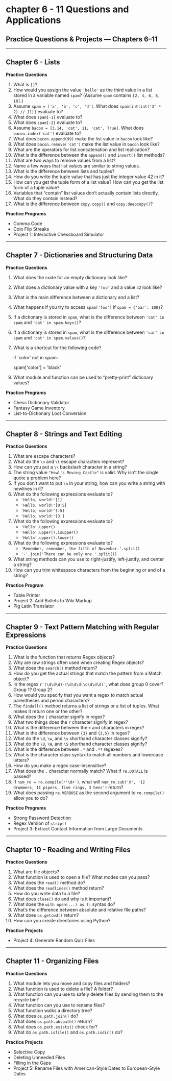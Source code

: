 # chapter 6 - 11 Questions and Applications

## Practice Questions & Projects — Chapters 6–11

---

## Chapter 6 - Lists

**Practice Questions**

1. What is `[]`?
2. How would you assign the value `'hello'` as the third value in a list stored in a variable named `spam`? (Assume `spam` contains `[2, 4, 6, 8, 10]`.)
3. Assume `spam = ['a', 'b', 'c', 'd']`. What does `spam[int(int('3' * 2) // 11)]` evaluate to?
4. What does `spam[-1]` evaluate to?
5. What does `spam[:2]` evaluate to?
6. Assume `bacon = [3.14, 'cat', 11, 'cat', True]`. What does `bacon.index('cat')` evaluate to?
7. What does `bacon.append(99)` make the list value in `bacon` look like?
8. What does `bacon.remove('cat')` make the list value in `bacon` look like?
9. What are the operators for list concatenation and list replication?
10. What is the difference between the `append()` and `insert()` list methods?
11. What are two ways to remove values from a list?
12. Name a few ways that list values are similar to string values.
13. What is the difference between lists and tuples?
14. How do you write the tuple value that has just the integer value 42 in it?
15. How can you get the tuple form of a list value? How can you get the list form of a tuple value?
16. Variables that “contain” list values don’t actually contain lists directly. What do they contain instead?
17. What is the difference between `copy.copy()` and `copy.deepcopy()`?

**Practice Programs**

- Comma Code
- Coin Flip Streaks
- Project 1: Interactive Chessboard Simulator

---

## Chapter 7 - Dictionaries and Structuring Data

**Practice Questions**

1. What does the code for an empty dictionary look like?
2. What does a dictionary value with a key `'foo'` and a value `42` look like?
3. What is the main difference between a dictionary and a list?
4. What happens if you try to access `spam['foo']` if `spam = {'bar': 100}`?
5. If a dictionary is stored in `spam`, what is the difference between `'cat' in spam` and `'cat' in spam.keys()`?
6. If a dictionary is stored in `spam`, what is the difference between `'cat' in spam` and `'cat' in spam.values()`?
7. What is a shortcut for the following code?
    
    if 'color' not in spam:
    
    spam['color'] = 'black'
    
8. What module and function can be used to “pretty-print” dictionary values?

**Practice Programs**

- Chess Dictionary Validator
- Fantasy Game Inventory
- List-to-Dictionary Loot Conversion

---

## Chapter 8 - Strings and Text Editing

**Practice Questions**

1. What are escape characters?
2. What do the `\n` and `\t` escape characters represent?
3. How can you put a `\\` backslash character in a string?
4. The string value `"Howl's Moving Castle"` is valid. Why isn’t the single quote a problem here?
5. If you don’t want to put `\n` in your string, how can you write a string with newlines in it?
6. What do the following expressions evaluate to?
    - `'Hello, world!'[1]`
    - `'Hello, world!'[0:5]`
    - `'Hello, world!'[:5]`
    - `'Hello, world!'[3:]`
7. What do the following expressions evaluate to?
    - `'Hello'.upper()`
    - `'Hello'.upper().isupper()`
    - `'Hello'.upper().lower()`
8. What do the following expressions evaluate to?
    - `'Remember, remember, the fifth of November.'.split()`
    - `'-'.join('There can be only one.'.split())`
9. What string methods can you use to right-justify, left-justify, and center a string?
10. How can you trim whitespace characters from the beginning or end of a string?

**Practice Program**

- Table Printer
- Project 2: Add Bullets to Wiki Markup
- Pig Latin Translator

---

## Chapter 9 - Text Pattern Matching with Regular Expressions

**Practice Questions**

1. What is the function that returns Regex objects?
2. Why are raw strings often used when creating Regex objects?
3. What does the `search()` method return?
4. How do you get the actual strings that match the pattern from a Match object?
5. In the regex `r'(\d\d\d)-(\d\d\d-\d\d\d\d)'`, what does group 0 cover? Group 1? Group 2?
6. How would you specify that you want a regex to match actual parentheses and period characters?
7. The `findall()` method returns a list of strings or a list of tuples. What makes it return one or the other?
8. What does the `|` character signify in regex?
9. What two things does the `?` character signify in regex?
10. What is the difference between the `+` and  characters in regex?
11. What is the difference between `{3}` and `{3,5}` in regex?
12. What do the `\d`, `\w`, and `\s` shorthand character classes signify?
13. What do the `\D`, `\W`, and `\S` shorthand character classes signify?
14. What is the difference between `.*` and `.*?` regexes?
15. What is the character class syntax to match all numbers and lowercase letters?
16. How do you make a regex case-insensitive?
17. What does the `.` character normally match? What if `re.DOTALL` is passed?
18. If `num_re = re.compile(r'\d+')`, what will `num_re.sub('X', '12 drummers, 11 pipers, five rings, 3 hens')` return?
19. What does passing `re.VERBOSE` as the second argument to `re.compile()` allow you to do?

**Practice Programs**

- Strong Password Detection
- Regex Version of `strip()`
- Project 3: Extract Contact Information from Large Documents

---

## Chapter 10 - Reading and Writing Files

**Practice Questions**

1. What are file objects?
2. What function is used to open a file? What modes can you pass?
3. What does the `read()` method do?
4. What does the `readlines()` method return?
5. How do you write data to a file?
6. What does `close()` do and why is it important?
7. What does the `with open(...) as f:` syntax do?
8. What’s the difference between absolute and relative file paths?
9. What does `os.getcwd()` return?
10. How can you create directories using Python?

**Practice Projects**

- Project 4: Generate Random Quiz Files

---

## Chapter 11 - Organizing Files

**Practice Questions**

1. What module lets you move and copy files and folders?
2. What function is used to delete a file? A folder?
3. What function can you use to safely delete files by sending them to the recycle bin?
4. What function can you use to rename files?
5. What function walks a directory tree?
6. What does `os.path.join()` do?
7. What does `os.path.abspath()` return?
8. What does `os.path.exists()` check for?
9. What do `os.path.isfile()` and `os.path.isdir()` do?

**Practice Projects**

- Selective Copy
- Deleting Unneeded Files
- Filling in the Gaps
- Project 5: Rename Files with American-Style Dates to European-Style Dates
